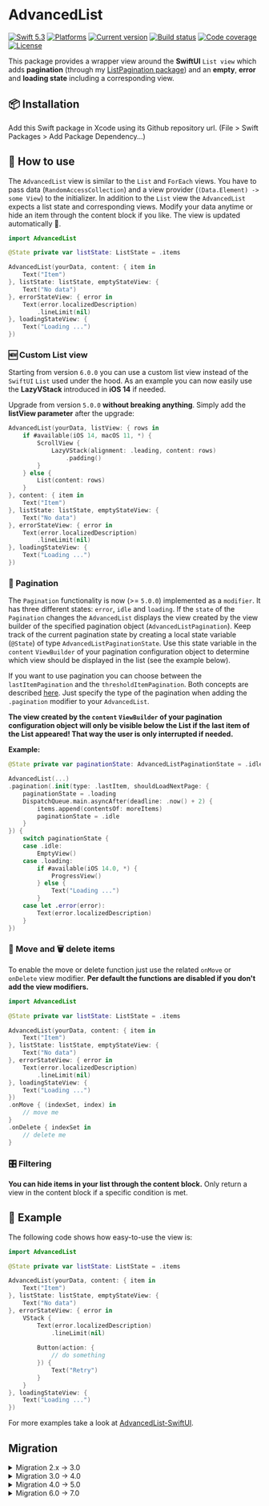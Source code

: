 # AdvancedList

[![Swift 5.3](https://img.shields.io/badge/swift-5.3-green.svg?longCache=true&style=flat-square)](https://developer.apple.com/swift)
[![Platforms](https://img.shields.io/badge/platform-iOS%20%7C%20macOS%20%7C%20tvOS-lightgrey.svg?longCache=true&style=flat-square)](https://www.apple.com)
[![Current version](https://img.shields.io/github/v/tag/crelies/AdvancedList?longCache=true&style=flat-square)](https://github.com/crelies/AdvancedList)
[![Build status](https://github.com/crelies/AdvancedList/actions/workflows/swift.yml/badge.svg)](https://github.com/crelies/AdvancedList/actions/workflows/swift.yml)
[![Code coverage](https://codecov.io/gh/crelies/AdvancedList/branch/dev/graph/badge.svg?token=DhJyoUKNPM)](https://codecov.io/gh/crelies/AdvancedList)
[![License](https://img.shields.io/badge/license-MIT-lightgrey.svg?longCache=true&style=flat-square)](https://en.wikipedia.org/wiki/MIT_License)

This package provides a wrapper view around the **SwiftUI** `List view` which adds **pagination** (through my [ListPagination package](https://github.com/crelies/ListPagination)) and an **empty**, **error** and **loading state** including a corresponding view.

## 📦 Installation

Add this Swift package in Xcode using its Github repository url. (File > Swift Packages > Add Package Dependency...)

## 🚀 How to use

The `AdvancedList` view is similar to the `List` and `ForEach` views. You have to pass data (`RandomAccessCollection`) and a view provider (`(Data.Element) -> some View`) to the initializer. In addition to the `List` view the `AdvancedList` expects a list state and corresponding views.
Modify your data anytime or hide an item through the content block if you like. The view is updated automatically 🎉.

```swift
import AdvancedList

@State private var listState: ListState = .items

AdvancedList(yourData, content: { item in
    Text("Item")
}, listState: listState, emptyStateView: {
    Text("No data")
}, errorStateView: { error in
    Text(error.localizedDescription)
        .lineLimit(nil)
}, loadingStateView: {
    Text("Loading ...")
})
```

### 🆕 Custom List view

Starting from version `6.0.0` you can use a custom list view instead of the `SwiftUI` `List` used under the hood. As an example you can now easily use the **LazyVStack** introduced in **iOS 14** if needed.

Upgrade from version `5.0.0` **without breaking anything**. Simply add the **listView parameter** after the upgrade:

```swift
AdvancedList(yourData, listView: { rows in
    if #available(iOS 14, macOS 11, *) {
        ScrollView {
            LazyVStack(alignment: .leading, content: rows)
                .padding()
        }
    } else {
        List(content: rows)
    }
}, content: { item in
    Text("Item")
}, listState: listState, emptyStateView: {
    Text("No data")
}, errorStateView: { error in
    Text(error.localizedDescription)
        .lineLimit(nil)
}, loadingStateView: {
    Text("Loading ...")
})
```

### 📄 Pagination

The `Pagination` functionality is now (>= `5.0.0`) implemented as a `modifier`.
It has three different states: `error`, `idle` and `loading`. If the `state` of the `Pagination` changes the `AdvancedList` displays the view created by the view builder of the specified pagination object (`AdvancedListPagination`). Keep track of the current pagination state by creating a local state variable (`@State`) of type `AdvancedListPaginationState`. Use this state variable in the `content` `ViewBuilder` of your pagination configuration object to determine which view should be displayed in the list (see the example below).

If you want to use pagination you can choose between the `lastItemPagination` and the `thresholdItemPagination`. Both concepts are described [here](https://github.com/crelies/ListPagination). Just specify the type of the pagination when adding the `.pagination` modifier to your `AdvancedList`.

**The view created by the `content` `ViewBuilder` of your pagination configuration object will only be visible below the List if the last item of the List appeared! That way the user is only interrupted if needed.**

**Example:**

```swift
@State private var paginationState: AdvancedListPaginationState = .idle

AdvancedList(...)
.pagination(.init(type: .lastItem, shouldLoadNextPage: {
    paginationState = .loading
    DispatchQueue.main.asyncAfter(deadline: .now() + 2) {
        items.append(contentsOf: moreItems)
        paginationState = .idle
    }
}) {
    switch paginationState {
    case .idle:
        EmptyView()
    case .loading:
        if #available(iOS 14.0, *) {
            ProgressView()
        } else {
            Text("Loading ...")
        }
    case let .error(error):
        Text(error.localizedDescription)
    }
})
```

### 📁 Move and 🗑️ delete items

To enable the move or delete function just use the related `onMove` or `onDelete` view modifier.
**Per default the functions are disabled if you don't add the view modifiers.**

```swift
import AdvancedList

@State private var listState: ListState = .items

AdvancedList(yourData, content: { item in
    Text("Item")
}, listState: listState, emptyStateView: {
    Text("No data")
}, errorStateView: { error in
    Text(error.localizedDescription)
        .lineLimit(nil)
}, loadingStateView: {
    Text("Loading ...")
})
.onMove { (indexSet, index) in
    // move me
}
.onDelete { indexSet in
    // delete me
}
```

### 🎛️ Filtering

**You can hide items in your list through the content block.** Only return a view in the content block if a specific condition is met.

## 🎁 Example

The following code shows how easy-to-use the view is:

```swift
import AdvancedList

@State private var listState: ListState = .items

AdvancedList(yourData, content: { item in
    Text("Item")
}, listState: listState, emptyStateView: {
    Text("No data")
}, errorStateView: { error in
    VStack {
        Text(error.localizedDescription)
            .lineLimit(nil)
        
        Button(action: {
            // do something
        }) {
            Text("Retry")
        }
    }
}, loadingStateView: {
    Text("Loading ...")
})
```

For more examples take a look at [AdvancedList-SwiftUI](https://github.com/crelies/AdvancedList-SwiftUI).

## Migration

<details>
<summary>Migration 2.x -> 3.0</summary>

The `AdvancedList` was dramatically simplified and is now more like the `List` and `ForEach` SwiftUI views.

1. Delete your list service instances and directly **pass your data to the list initializer**
2. Create your views through a content block (**initializer parameter**) instead of conforming your items to `View` directly (removed type erased wrapper `AnyListItem`)
3. Pass a list state binding to the initializer (**before:** the `ListService` managed the list state)
4. **Move and delete:** Instead of setting `AdvancedListActions` on your list service just pass a `onMoveAction` and/or `onDeleteAction` block to the initializer

**Before:**

```swift
import AdvancedList

let listService = ListService()
listService.supportedListActions = .moveAndDelete(onMove: { (indexSet, index) in
    // please move me
}, onDelete: { indexSet in
    // please delete me
})
listService.listState = .loading

AdvancedList(listService: listService, emptyStateView: {
    Text("No data")
}, errorStateView: { error in
    VStack {
        Text(error.localizedDescription)
            .lineLimit(nil)
        
        Button(action: {
            // do something
        }) {
            Text("Retry")
        }
    }
}, loadingStateView: {
    Text("Loading ...")
}, pagination: .noPagination)

listService.listState = .loading
// fetch your items ...
listService.appendItems(yourItems)
listService.listState = .items
```

**After:**

```swift
import AdvancedList

@State private var listState: ListState = .items

AdvancedList(yourData, content: { item in
    Text("Item")
}, listState: $listState, onMoveAction: { (indexSet, index) in
    // move me
}, onDeleteAction: { indexSet in
    // delete me
}, emptyStateView: {
    Text("No data")
}, errorStateView: { error in
    VStack {
        Text(error.localizedDescription)
            .lineLimit(nil)
        
        Button(action: {
            // do something
        }) {
            Text("Retry")
        }
    }
}, loadingStateView: {
    Text("Loading ...")
}, pagination: .noPagination)
```
</details>

<details>
<summary>Migration 3.0 -> 4.0</summary>

Thanks to a hint from @SpectralDragon I could refactor the `onMove` and `onDelete` functionality to view modifiers.

**Before:**

```swift
import AdvancedList

@State private var listState: ListState = .items

AdvancedList(yourData, content: { item in
    Text("Item")
}, listState: $listState, onMoveAction: { (indexSet, index) in
    // move me
}, onDeleteAction: { indexSet in
    // delete me
}, emptyStateView: {
    Text("No data")
}, errorStateView: { error in
    VStack {
        Text(error.localizedDescription)
            .lineLimit(nil)
        
        Button(action: {
            // do something
        }) {
            Text("Retry")
        }
    }
}, loadingStateView: {
    Text("Loading ...")
}, pagination: .noPagination)
```

**After:**

```swift
import AdvancedList

@State private var listState: ListState = .items

AdvancedList(yourData, content: { item in
    Text("Item")
}, listState: $listState, emptyStateView: {
    Text("No data")
}, errorStateView: { error in
    VStack {
        Text(error.localizedDescription)
            .lineLimit(nil)
        
        Button(action: {
            // do something
        }) {
            Text("Retry")
        }
    }
}, loadingStateView: {
    Text("Loading ...")
}, pagination: .noPagination)
.onMove { (indexSet, index) in
    // move me
}
.onDelete { indexSet in
    // delete me
}
```
</details>

<details>
<summary>Migration 4.0 -> 5.0</summary>

`Pagination` is now implemented as a `modifier` 💪 And last but not least the code documentation arrived 😀

**Before:**

```swift
private lazy var pagination: AdvancedListPagination<AnyView, AnyView> = {
    .thresholdItemPagination(errorView: { error in
        AnyView(
            VStack {
                Text(error.localizedDescription)
                    .lineLimit(nil)
                    .multilineTextAlignment(.center)

                Button(action: {
                    // load current page again
                }) {
                    Text("Retry")
                }.padding()
            }
        )
    }, loadingView: {
        AnyView(
            VStack {
                Divider()
                Text("Loading...")
            }
        )
    }, offset: 25, shouldLoadNextPage: {
        // load next page
    }, state: .idle)
}()

@State private var listState: ListState = .items

AdvancedList(yourData, content: { item in
    Text("Item")
}, listState: $listState, emptyStateView: {
    Text("No data")
}, errorStateView: { error in
    VStack {
        Text(error.localizedDescription)
            .lineLimit(nil)
        
        Button(action: {
            // do something
        }) {
            Text("Retry")
        }
    }
}, loadingStateView: {
    Text("Loading ...")
}, pagination: pagination)

```

**After:**

```swift
@State private var listState: ListState = .items
@State private var paginationState: AdvancedListPaginationState = .idle

AdvancedList(yourData, content: { item in
    Text("Item")
}, listState: $listState, emptyStateView: {
    Text("No data")
}, errorStateView: { error in
    VStack {
        Text(error.localizedDescription)
            .lineLimit(nil)
        
        Button(action: {
            // do something
        }) {
            Text("Retry")
        }
    }
}, loadingStateView: {
    Text("Loading ...")
})
.pagination(.init(type: .lastItem, shouldLoadNextPage: {
    paginationState = .loading
    DispatchQueue.main.asyncAfter(deadline: .now() + 2) {
        items.append(contentsOf: moreItems)
        paginationState = .idle
    }
}) {
    switch paginationState {
    case .idle:
        EmptyView()
    case .loading:
        if #available(iOS 14.0, *) {
            ProgressView()
        } else {
            Text("Loading ...")
        }
    case let .error(error):
        Text(error.localizedDescription)
    }
})
```
</details>

<details>
<summary>Migration 6.0 -> 7.0</summary>

I replaced the unnecessary listState `Binding` and replaced it with a simple value parameter.

**Before:**

```swift
import AdvancedList

@State private var listState: ListState = .items

AdvancedList(yourData, content: { item in
    Text("Item")
}, listState: $listState, emptyStateView: {
    Text("No data")
}, errorStateView: { error in
    VStack {
        Text(error.localizedDescription)
            .lineLimit(nil)
        
        Button(action: {
            // do something
        }) {
            Text("Retry")
        }
    }
}, loadingStateView: {
    Text("Loading ...")
}, pagination: .noPagination)
```

**After:**

```swift
import AdvancedList

@State private var listState: ListState = .items

AdvancedList(yourData, content: { item in
    Text("Item")
}, listState: listState, emptyStateView: {
    Text("No data")
}, errorStateView: { error in
    VStack {
        Text(error.localizedDescription)
            .lineLimit(nil)
        
        Button(action: {
            // do something
        }) {
            Text("Retry")
        }
    }
}, loadingStateView: {
    Text("Loading ...")
}, pagination: .noPagination)
```
</details>
